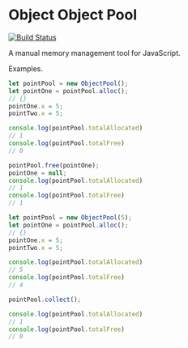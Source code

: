 # Object Object Pool 

[![Build Status](https://travis-ci.org/WillsonSmith/ObjectPool.svg?branch=master)](https://travis-ci.org/WillsonSmith/ObjectPool)

A manual memory management tool for JavaScript.

Examples.

```js
let pointPool = new ObjectPool();
let pointOne = pointPool.alloc();
// {}
pointOne.x = 5;
pointTwo.x = 5;

console.log(pointPool.totalAllocated)
// 1
console.log(pointPool.totalFree)
// 0

pointPool.free(pointOne);
pointOne = null;
console.log(pointPool.totalAllocated)
// 1
console.log(pointPool.totalFree)
// 1
```

```js
let pointPool = new ObjectPool(5);
let pointOne = pointPool.alloc();
// {}
pointOne.x = 5;
pointTwo.x = 5;

console.log(pointPool.totalAllocated)
// 5
console.log(pointPool.totalFree)
// 4

pointPool.collect();

console.log(pointPool.totalAllocated)
// 1
console.log(pointPool.totalFree)
// 0
```
